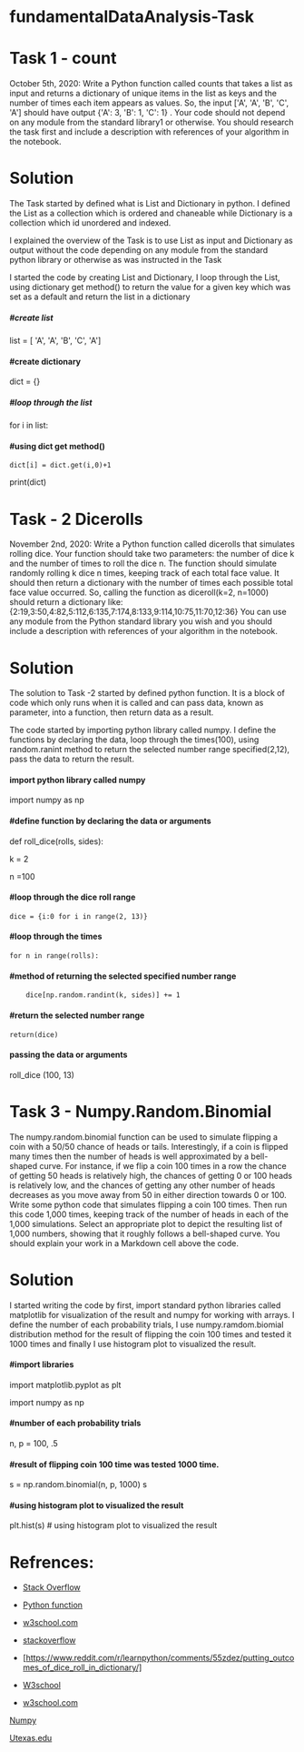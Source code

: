 # fundamentalDataAnalysis-Task

# Task 1 - count

October 5th, 2020: Write a Python function called counts that takes a list as input and returns a dictionary of unique items in the list as keys and the number of times each item appears as values. So, the input ['A', 'A', 'B', 'C', 'A'] should have output {'A': 3, 'B': 1, 'C': 1} . Your code should not depend on any module from the standard library1 or otherwise. You should research the task first and include a description with references of your algorithm in the notebook.

# Solution

The Task started by defined what is List and Dictionary in python. I defined the List as a collection which is ordered and chaneable while Dictionary is a collection which id unordered and indexed.

I explained the overview of the Task is to use List as input and Dictionary as output without the code depending on any module from the standard python library or otherwise as was instructed in the Task

I started the code by creating List and Dictionary, I loop through the List, using dictionary get method() to return the value for a given key which was set as a default and return the list in a dictionary
  
#####  #create list

list = [ 'A', 'A', 'B', 'C', 'A']

#### #create dictionary

dict = {}

##### #loop through the list
for i in list:
    
   #### #using dict get method()
    
    dict[i] = dict.get(i,0)+1 

print(dict)


# Task - 2 Dicerolls

November 2nd, 2020: Write a Python function called dicerolls that simulates rolling dice. Your function should take two parameters: the number of dice k and the number of times to roll the dice n. The function should simulate randomly rolling k dice n times, keeping track of each total face value. It should then return a dictionary with the number of times each possible total face value occurred. So, calling the function as diceroll(k=2, n=1000) should return a dictionary like: {2:19,3:50,4:82,5:112,6:135,7:174,8:133,9:114,10:75,11:70,12:36} You can use any module from the Python standard library you wish and you should include a description with references of your algorithm in the notebook.

# Solution
The solution to Task -2 started by defined python function. It is a block of code which only runs when it is called and can pass data, known as parameter, into a function, then return data as a result.

The code started by importing python library called numpy. I define the functions by declaring the data, loop through the times(100), using random.ranint method to return the selected number range specified(2,12), pass the data to return the result.

#### import python library called numpy
import numpy as np

#### #define function by declaring the data or arguments

def roll_dice(rolls, sides):
   
   k = 2
    
   n =100
 
 #### #loop through the dice roll range  
    
    dice = {i:0 for i in range(2, 13)} 
   
   #### #loop through the times 
    
    for n in range(rolls):
   
   #### #method of returning the selected specified number range
        
        dice[np.random.randint(k, sides)] += 1
    
  #### #return the selected number range  
    
    return(dice)

#### passing the data or arguments

roll_dice (100,  13) 


# Task 3 - Numpy.Random.Binomial


The numpy.random.binomial function can be used to
simulate flipping a coin with a 50/50 chance of heads or tails. Interestingly, if a
coin is flipped many times then the number of heads is well approximated by a
bell-shaped curve. For instance, if we flip a coin 100 times in a row the chance of
getting 50 heads is relatively high, the chances of getting 0 or 100 heads is relatively
low, and the chances of getting any other number of heads decreases as you move
away from 50 in either direction towards 0 or 100. Write some python code that
simulates flipping a coin 100 times. Then run this code 1,000 times, keeping track
of the number of heads in each of the 1,000 simulations. Select an appropriate
plot to depict the resulting list of 1,000 numbers, showing that it roughly follows
a bell-shaped curve. You should explain your work in a Markdown cell above the
code.

# Solution

I started writing the code by first, import standard python libraries called matplotlib for visualization of the result and numpy for working with arrays. I define the number of each probability trials, I use numpy.ramdom.biomial distribution method for the result of flipping the coin 100 times and tested it 1000 times and finally I use histogram plot to visualized the result.

#### #import libraries

import matplotlib.pyplot as plt

import numpy as np

#### #number of each probability trials

n, p = 100, .5

#### #result of flipping coin 100 time was tested 1000 time. 

s = np.random.binomial(n, p, 1000)
s
#### #using histogram plot to visualized the result

plt.hist(s) # using histogram plot to visualized the result


# Refrences:


- [Stack Overflow](https://stackoverflow.com/questions/5606421/python-letter-count-dict)

- [Python function](http://openbookproject.net/)

- [w3school.com](https://www.w3schools.com/python/python_lists.asp)

- [stackoverflow](https://stackoverflow.com/questions/52705611/trying-to-find-how-often-a-dice-roll-result-occurs-in-a-list-of-randomly-rolled)

- [https://www.reddit.com/r/learnpython/comments/55zdez/putting_outcomes_of_dice_roll_in_dictionary/]

- [W3school](https://www.w3schools.com/python/python_functions.asp#:~:text=%E2%9D%AE%20Previous%20Next%20%E2%9D%AF,return%20data%20as%20a%20result.)

- [w3school.com](https://www.w3schools.com/python/python_dictionaries.asp)  

[Numpy](https://numpy.org/doc/stable/reference/random/generated/numpy.random.binomial.html#numpy-random-binomial)

[Utexas.edu](https://het.as.utexas.edu/HET/Software/Numpy/reference/generated/numpy.random.binomial.html)
